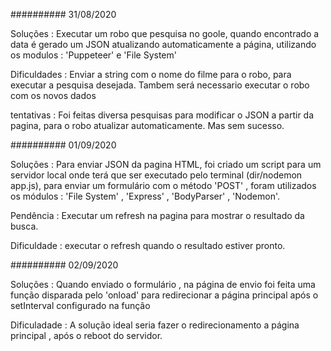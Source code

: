 ##########
 31/08/2020
 
 Soluções : Executar um robo que pesquisa no goole, quando encontrado a data é gerado um JSON atualizando automaticamente a página, utilizando os modulos : 'Puppeteer' e 
 'File System'
 
 Dificuldades : Enviar a string com o nome do filme para o robo, para executar a pesquisa desejada.
                Tambem será necessario executar o robo com os novos dados
 
 tentativas : Foi feitas diversa pesquisas para modificar o JSON a partir da pagina, para o robo atualizar automaticamente. Mas sem sucesso. 
 
 ##########
 01/09/2020
 
 Soluções : Para enviar JSON da pagina HTML, foi criado um script para um servidor local onde terá que ser executado pelo terminal (dir/nodemon app.js), para enviar
 um formulário com o método 'POST' , foram utilizados os módulos : 'File System' , 'Express' , 'BodyParser' , 'Nodemon'.
 
 Pendência : Executar um refresh na pagina para mostrar o resultado da busca.
 
 Dificuldade : executar o refresh quando o resultado estiver pronto.
 
  ##########
 02/09/2020
 
 Soluções : Quando enviado o formulário , na página de envio foi feita uma função disparada pelo 'onload' para redirecionar a página principal após o setInterval configurado na função
 
 Dificuladade : A solução ideal seria fazer o redirecionamento a página principal , após o reboot do servidor.
 